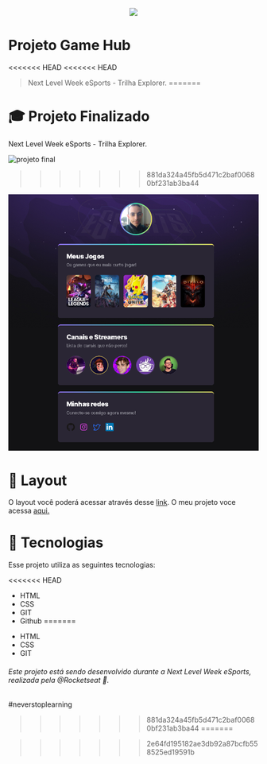 <p align="center">
<img src="https://user-images.githubusercontent.com/75036802/189951695-c6e6a38b-5f59-44cb-9c95-7c3b57e8bfb7.png"
p>

#  Projeto Game Hub

<<<<<<< HEAD
<<<<<<< HEAD
> Next Level Week eSports - Trilha Explorer.
=======
# :mortar_board: Projeto Finalizado
Next Level Week eSports - Trilha Explorer. 
  
  ![projeto final](https://user-images.githubusercontent.com/75036802/190871203-23ec85a0-ba42-4fba-a5d2-414662967b4c.png)

>>>>>>> 881da324a45fb5d471c2baf00680bf231ab3ba44

![preview](./.github/preview.png)


  
# 🔖 Layout

O layout você poderá acessar através desse [link](https://www.figma.com/community/file/1150897317533332617). O meu projeto voce acessa [aqui.](https://thiagodarruda.github.io/NLW-Esports-Rocketseat/)

# 🚀 Tecnologias

Esse projeto utiliza as seguintes tecnologias:

<<<<<<< HEAD
- HTML
- CSS
- GIT
- Github
=======
* HTML
* CSS
* GIT




###### Este projeto está sendo desenvolvido durante a Next Level Week eSports, realizada pela @Rocketseat 💜.

#neverstoplearning
>>>>>>> 881da324a45fb5d471c2baf00680bf231ab3ba44
=======

>>>>>>> 2e64fd195182ae3db92a87bcfb558525ed19591b
